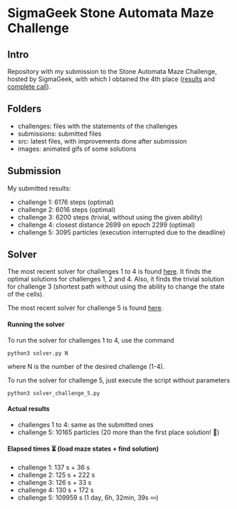 # SigmaGeek Stone Automata Maze Challenge

## Intro

Repository with my submission to the Stone Automata Maze Challenge, hosted by SigmaGeek, with which I obtained the 4th place ([results](https://sigmageek.com/stone_results/stone-automata-maze-challenge) and [complete call](https://sigmageek.com/challenge/stone-automata-maze-challenge)).

## Folders

* challenges: files with the statements of the challenges
* submissions: submitted files
* src: latest files, with improvements done after submission
* images: animated gifs of some solutions

## Submission

My submitted results:

* challenge 1: 6176 steps (optimal)
* challenge 2: 6016 steps (optimal)
* challenge 3: 6200 steps (trivial, without using the given ability)
* challenge 4: closest distance 2699 on epoch 2299 (optimal)
* challenge 5: 3095 particles (execution interrupted due to the deadline)

## Solver

The most recent solver for challenges 1 to 4 is found [here](src/solver.py). It finds the optimal solutions for challenges 1, 2 and 4. Also, it finds the trivial solution for challenge 3 (shortest path without using the ability to change the state of the cells).

The most recent solver for challenge 5 is found [here](src/solver_challenge_5.py).

#### Running the solver

To run the solver for challenges 1 to 4, use the command

```python3 solver.py N```

where N is the number of the desired challenge (1-4).

To run the solver for challenge 5, just execute the script without parameters

```python3 solver_challenge_5.py```

#### Actual results

* challenges 1 to 4: same as the submitted ones
* challenge 5: 10165 particles (20 more than the first place solution! :star2:)

#### Elapsed times :hourglass_flowing_sand: (load maze states + find solution)

* challenge 1: 137 s + 36 s
* challenge 2: 125 s + 222 s
* challenge 3: 126 s + 33 s 
* challenge 4: 130 s + 172 s
* challenge 5: 109959 s (1 day, 6h, 32min, 39s :zzz:)
